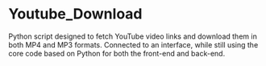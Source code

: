 # Youtube_Download
Python script designed to fetch YouTube video links and download them in both MP4 and MP3 formats. Connected to an interface, while still using the core code based on Python for both the front-end and back-end.
